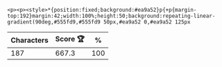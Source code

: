`<p><p><style>*{position:fixed;background:#ea9a52}p{+p{margin-top:192}margin:42;width:100%;height:50;background:repeating-linear-gradient(90deg,#555fd9,#555fd9 50px,#ea9a52 0,#ea9a52 125px`

| Characters | Score 🏆 | %   |
| ---------- | -------- | --- |
| 187        | 667.3    | 100 |

